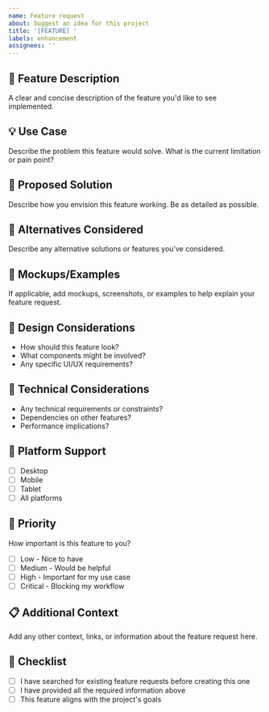 ```yaml
---
name: Feature request
about: Suggest an idea for this project
title: '[FEATURE] '
labels: enhancement
assignees: ''
---
```


## 🚀 Feature Description

A clear and concise description of the feature you'd like to see implemented.

## 💡 Use Case

Describe the problem this feature would solve. What is the current limitation or pain point?

## 🎯 Proposed Solution

Describe how you envision this feature working. Be as detailed as possible.

## 🔄 Alternatives Considered

Describe any alternative solutions or features you've considered.

## 📸 Mockups/Examples

If applicable, add mockups, screenshots, or examples to help explain your feature request.

## 🎨 Design Considerations

- How should this feature look?
- What components might be involved?
- Any specific UI/UX requirements?

## 🔧 Technical Considerations

- Any technical requirements or constraints?
- Dependencies on other features?
- Performance implications?

## 📱 Platform Support

- [ ] Desktop
- [ ] Mobile
- [ ] Tablet
- [ ] All platforms

## 🎯 Priority

How important is this feature to you?

- [ ] Low - Nice to have
- [ ] Medium - Would be helpful
- [ ] High - Important for my use case
- [ ] Critical - Blocking my workflow

## 📋 Additional Context

Add any other context, links, or information about the feature request here.

## 📝 Checklist

- [ ] I have searched for existing feature requests before creating this one
- [ ] I have provided all the required information above
- [ ] This feature aligns with the project's goals

